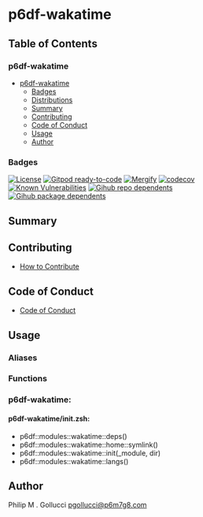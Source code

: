 # p6df-wakatime

## Table of Contents


### p6df-wakatime
- [p6df-wakatime](#p6df-wakatime)
  - [Badges](#badges)
  - [Distributions](#distributions)
  - [Summary](#summary)
  - [Contributing](#contributing)
  - [Code of Conduct](#code-of-conduct)
  - [Usage](#usage)
  - [Author](#author)

### Badges

[![License](https://img.shields.io/badge/License-Apache%202.0-yellowgreen.svg)](https://opensource.org/licenses/Apache-2.0)
[![Gitpod ready-to-code](https://img.shields.io/badge/Gitpod-ready--to--code-blue?logo=gitpod)](https://gitpod.io/#https://github.com/p6m7g8/p6df-wakatime)
[![Mergify](https://img.shields.io/endpoint.svg?url=https://gh.mergify.io/badges/p6m7g8/p6df-wakatime/&style=flat)](https://mergify.io)
[![codecov](https://codecov.io/gh/p6m7g8/p6df-wakatime/branch/master/graph/badge.svg?token=14Yj1fZbew)](https://codecov.io/gh/p6m7g8/p6df-wakatime)
[![Known Vulnerabilities](https://snyk.io/test/github/p6m7g8/p6df-wakatime/badge.svg?targetFile=package.json)](https://snyk.io/test/github/p6m7g8/p6df-wakatime?targetFile=package.json)
[![Gihub repo dependents](https://badgen.net/github/dependents-repo/p6m7g8/p6df-wakatime)](https://github.com/p6m7g8/p6df-wakatime/network/dependents?dependent_type=REPOSITORY)
[![Gihub package dependents](https://badgen.net/github/dependents-pkg/p6m7g8/p6df-wakatime)](https://github.com/p6m7g8/p6df-wakatime/network/dependents?dependent_type=PACKAGE)

## Summary

## Contributing

- [How to Contribute](CONTRIBUTING.md)

## Code of Conduct

- [Code of Conduct](https://github.com/p6m7g8/.github/blob/master/CODE_OF_CONDUCT.md)

## Usage


### Aliases


### Functions

### p6df-wakatime:

#### p6df-wakatime/init.zsh:

- p6df::modules::wakatime::deps()
- p6df::modules::wakatime::home::symlink()
- p6df::modules::wakatime::init(_module, dir)
- p6df::modules::wakatime::langs()



## Author

Philip M . Gollucci <pgollucci@p6m7g8.com>
